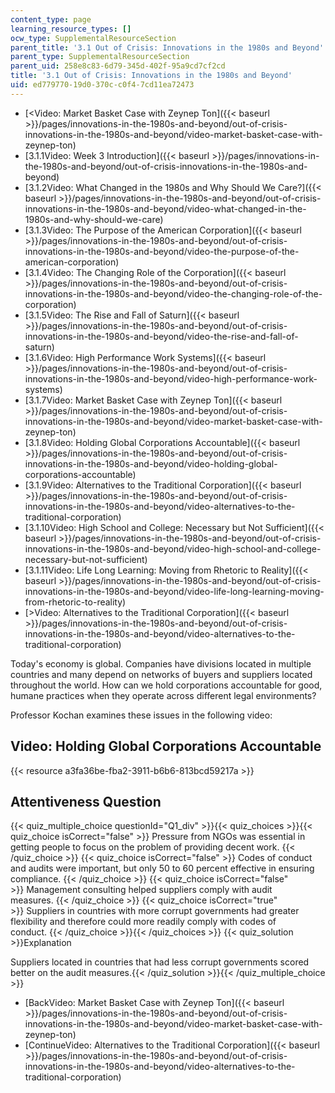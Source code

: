 ```yaml
---
content_type: page
learning_resource_types: []
ocw_type: SupplementalResourceSection
parent_title: '3.1 Out of Crisis: Innovations in the 1980s and Beyond'
parent_type: SupplementalResourceSection
parent_uid: 258e8c83-6d79-345d-402f-95a9cd7cf2cd
title: '3.1 Out of Crisis: Innovations in the 1980s and Beyond'
uid: ed779770-19d0-370c-c0f4-7cd11ea72473
---
```


*   [\<Video: Market Basket Case with Zeynep Ton]({{< baseurl >}}/pages/innovations-in-the-1980s-and-beyond/out-of-crisis-innovations-in-the-1980s-and-beyond/video-market-basket-case-with-zeynep-ton)
*   [3.1.1Video: Week 3 Introduction]({{< baseurl >}}/pages/innovations-in-the-1980s-and-beyond/out-of-crisis-innovations-in-the-1980s-and-beyond)
*   [3.1.2Video: What Changed in the 1980s and Why Should We Care?]({{< baseurl >}}/pages/innovations-in-the-1980s-and-beyond/out-of-crisis-innovations-in-the-1980s-and-beyond/video-what-changed-in-the-1980s-and-why-should-we-care)
*   [3.1.3Video: The Purpose of the American Corporation]({{< baseurl >}}/pages/innovations-in-the-1980s-and-beyond/out-of-crisis-innovations-in-the-1980s-and-beyond/video-the-purpose-of-the-american-corporation)
*   [3.1.4Video: The Changing Role of the Corporation]({{< baseurl >}}/pages/innovations-in-the-1980s-and-beyond/out-of-crisis-innovations-in-the-1980s-and-beyond/video-the-changing-role-of-the-corporation)
*   [3.1.5Video: The Rise and Fall of Saturn]({{< baseurl >}}/pages/innovations-in-the-1980s-and-beyond/out-of-crisis-innovations-in-the-1980s-and-beyond/video-the-rise-and-fall-of-saturn)
*   [3.1.6Video: High Performance Work Systems]({{< baseurl >}}/pages/innovations-in-the-1980s-and-beyond/out-of-crisis-innovations-in-the-1980s-and-beyond/video-high-performance-work-systems)
*   [3.1.7Video: Market Basket Case with Zeynep Ton]({{< baseurl >}}/pages/innovations-in-the-1980s-and-beyond/out-of-crisis-innovations-in-the-1980s-and-beyond/video-market-basket-case-with-zeynep-ton)
*   [3.1.8Video: Holding Global Corporations Accountable]({{< baseurl >}}/pages/innovations-in-the-1980s-and-beyond/out-of-crisis-innovations-in-the-1980s-and-beyond/video-holding-global-corporations-accountable)
*   [3.1.9Video: Alternatives to the Traditional Corporation]({{< baseurl >}}/pages/innovations-in-the-1980s-and-beyond/out-of-crisis-innovations-in-the-1980s-and-beyond/video-alternatives-to-the-traditional-corporation)
*   [3.1.10Video: High School and College: Necessary but Not Sufficient]({{< baseurl >}}/pages/innovations-in-the-1980s-and-beyond/out-of-crisis-innovations-in-the-1980s-and-beyond/video-high-school-and-college-necessary-but-not-sufficient)
*   [3.1.11Video: Life Long Learning: Moving from Rhetoric to Reality]({{< baseurl >}}/pages/innovations-in-the-1980s-and-beyond/out-of-crisis-innovations-in-the-1980s-and-beyond/video-life-long-learning-moving-from-rhetoric-to-reality)
*   [\>Video: Alternatives to the Traditional Corporation]({{< baseurl >}}/pages/innovations-in-the-1980s-and-beyond/out-of-crisis-innovations-in-the-1980s-and-beyond/video-alternatives-to-the-traditional-corporation)

Today's economy is global. Companies have divisions located in multiple countries and many depend on networks of buyers and suppliers located throughout the world. How can we hold corporations accountable for good, humane practices when they operate across different legal environments?

Professor Kochan examines these issues in the following video:

Video: Holding Global Corporations Accountable
----------------------------------------------

{{< resource a3fa36be-fba2-3911-b6b6-813bcd59217a >}}

Attentiveness Question
----------------------

{{< quiz_multiple_choice questionId="Q1_div" >}}{{< quiz_choices >}}{{< quiz_choice isCorrect="false" >}}&nbsp;Pressure from NGOs was essential in getting people to focus on the problem of providing decent work.&nbsp;{{< /quiz_choice >}}
{{< quiz_choice isCorrect="false" >}}&nbsp;Codes of conduct and audits were important, but only 50 to 60 percent effective in ensuring compliance.&nbsp;{{< /quiz_choice >}}
{{< quiz_choice isCorrect="false" >}}&nbsp;Management consulting helped suppliers comply with audit measures.&nbsp;{{< /quiz_choice >}}
{{< quiz_choice isCorrect="true" >}}&nbsp;Suppliers in countries with more corrupt governments had greater flexibility and therefore could more readily comply with codes of conduct.&nbsp;{{< /quiz_choice >}}{{< /quiz_choices >}}
{{< quiz_solution >}}Explanation

Suppliers located in countries that had less corrupt governments scored better on the audit measures.{{< /quiz_solution >}}{{< /quiz_multiple_choice >}}

*   [BackVideo: Market Basket Case with Zeynep Ton]({{< baseurl >}}/pages/innovations-in-the-1980s-and-beyond/out-of-crisis-innovations-in-the-1980s-and-beyond/video-market-basket-case-with-zeynep-ton)
*   [ContinueVideo: Alternatives to the Traditional Corporation]({{< baseurl >}}/pages/innovations-in-the-1980s-and-beyond/out-of-crisis-innovations-in-the-1980s-and-beyond/video-alternatives-to-the-traditional-corporation)